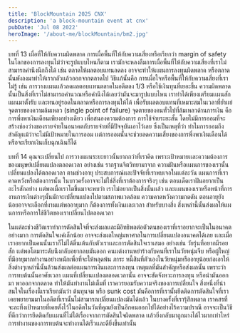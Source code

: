```yaml
---
title: 'BlockMountain 2025 CNX'
description: 'a block-mountain event at cnx'
pubDate: 'Jul 08 2022'
heroImage: '/about-me/blockMountain/bm2.jpg'
---
```

บทที่ 13 เผื่อที่ให้กับความผิดพลาด
การเผื่อพื้นที่ให้กับความเสี่ยงหรือเรียกว่า margin of safety 
ในโลกของการลงทุนไม่ว่าจะรูปแบบไหนก็ตาม เรามักจะหลงลืมการเผื่อพื้นที่ให้กับความเสี่ยงที่เราไม่สามารถคำนึงนึกถึงได้ เช่น ตลาดให้ผลตอบเเทนลดลง อาจจะทำให้เเผนการลงทุนผิดพลาด หรือตลาดนั้นพังลงมาทำให้เรากลัวเเล้วออกจากตลาดไป วิธีเเก้นั้นคือ การเผื่อใจหรือพื้นที่ให้กับความเสี่ยงที่เราไม่รู้ เช่น การวางเเผนเเล้วลดผลตอบเเทนตลาดในอดีตลง 1/3 หรือใช้เงินทุนที่เยอะขึ้น 
ความผิดพลาดนั้นเป็นสิ่งที่เราไม่สามารถคำนวณหรือคำนึงได้เลยว่ามันจะมารูปแบบไหน เราทำได้เพียงเตรียมเเผนสักแผนมาตั้งรับ เเละทนอยู่รอดในตลาดหรือการลงทุนให้ได้ เพื่อรับผลตอบเเทนที่เหมาะสมในเวลาที่ย่ำเเย่
จุดตายของความล้มเหลว (single point of failure)
จุดตายของคนทั่วไปที่ล้มเหลวด้านการเงิน คือ การพึ่งพาเงินเดือนเพียงอย่างเดียว เพื่อสนองความต้องการ การใช้จ่ายระยะสั้น โดยไม่มีการออมที่จะสร้างช่องว่างของรายจ่ายในอนาคตกับรายจ่ายที่มีปัจจุบันเอาไว้เลย
ซึ่งเป็นเหตุที่ว่า ทำไมการออมถึงสำคัญเเม้ว่าจะไม่มีเป้าหมายในการออม เเต่การออมนั้นจะช่วยลดความเสี่ยงของการพึ่งพาเงินเดือนได้หรือจะเรียกเงินเก็บฉุกเฉินก็ได้

บทที่ 14 คุณจะเปลี่ยนไป
การวางแผนระยะยาวนั้นยากกว่าที่เราคิด เพราะเป้าหมายเเละความต้องการของมนุษย์เปลี่ยนแปลงตลอดเวลา
อย่างเช่น
รากฐานจิตวิทยามาจาก
ความฝันหรือเเผนการของเรานั้นเปลี่ยนแปลงได้ตลอดเวลา ตามช่วงอายุ ประสบการณ์เเละปัจจัยที่เราพบเจอในเเต่ละวัน แผนการที่เราคาดหวังหรือต้องการนั้น ในบาวครั้งอาจจะไม่ใช่สิ่งที่เราต้องการจริงๆ เช่น ตอนเด็ดเราฝันอยากเป็นอะไรสักอย่าง เเต่พอเมื่อเราโตขึ้นมาจะพบว่า เราไม่อยากเป็นสิ่งนั้นเเล้ว  เเละเเผนของเราหรือหน้าที่การงานการเงินต่างๆนั้นมักจะเปลี่ยนแปลงไปตามสภาพเเวดล้อม ความคาดหวังความกดดัน 
ตอนอายุยังน้อยอาจจะเลือกที่งานเเต่พออายุมาก ก็ต้องการทั้งเงินเเละเวลา สำหรับบางสิ่ง สิ่งเหล่านี้นั้นส่งผลให้เเผนการหรือการใช้ชีวิตของเราเปลี่ยนไปตลอดเวลา

ในเเต่ละช่วงชีวิตเราทำการตัดสินใจที่จะส่งผลเเละมีอิทธิพลต่อตัวตนของเราที่เราอยากจะเป็นในอนาคตอย่างมาก การตัดสินใจเเค่เล็กน้อย อาจจะส่งผลใหญ่มหาศาลในการเปลี่ยนเเปลงอนาคตได้เลย เเละเมื่อเราอยากเป็นคนนั้นเราก็ไม่ได้ตื่นเต้นกับตัวเราเเละการตัดสินใจเราเสมอ อย่างเช่น วัยรุ่นที่อยากมีรอยสัก เเต่พอโตมาระดับนึงกลับอยากลบมันออก คนเเต่งงานหย่าร้างกับคนที่เราในวัยหนุ่มจีบ หรือผู้ใหญ่ที่มีอายุมากทำงานอย่างหนักเพื่อที่จะให้หลุดพ้น ภาระ หนี้สินที่ตัวเองในวัยหนุ่มหรืออายุน้อยก่อเอาให้ 
สิ่งต่างๆเหล่านี้นั้นล้วนส่งผลต่อเเผนการเงินเเละการลงทุน 
เหตุผลที่มันสำคัญหรือส่งผลนั้น เพราะว่า การทบต้นนั้นอาศัยเวลา เเผนที่เปลี่ยนเเปลงตลอดเวลานั้น อาจจะขัดจังหวะการลงทุน หรือนำมันออกมา พาออกจากตลาด ทำให้มันทำงานไม่เต็มที่
เราควรยอมรับความจริงของการเปลี่ยนใจ สิ่งหนึ่งที่น่าสนใจในเรื่องนี้เราเรียกมันว่า ต้นทุนจม หรือ sunk cost มันคือการที่เรานั้นยึดติดการตัดสินใจที่เราเคยพยายามมาในอดีตที่เรานั้นไม่สามารถเปลี่ยนเเปลงมันได้เเล้ว ในบางครั้งที่เรารุ้สึกพลาด เราคสรที่จะละทิ้งเป้าหมายที่เคยตั้งไว้ในอดีตในวันที่คุณยังเป็นอีกคนออกไปได้อย่างไร้ความปราณี อาจจะเป็นวิธีที่ดีกว่าการยึดติดกับเเผนที่ไม่ได้เรื่องจากการตัดสินใจผิดพลาด เเล้วยิ่งกลับมาถูกมางได้ไวมากเท่าไหร่ การทำงานของการทบต้นจะทำงานได้เร็วเเละดียิ่งขึ้นเท่านั้น